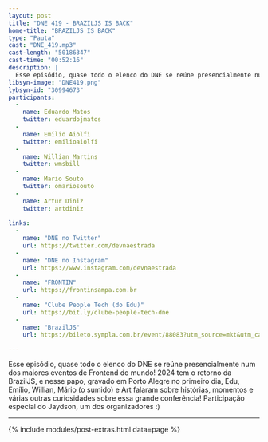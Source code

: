```yaml
---
layout: post
title: "DNE 419 - BRAZILJS IS BACK"
home-title: "BRAZILJS IS BACK"
type: "Pauta"
cast: "DNE_419.mp3"
cast-length: "50186347"
cast-time: "00:52:16"
description: |
  Esse episódio, quase todo o elenco do DNE se reúne presencialmente num dos maiores eventos de Frontend do mundo! 2024 tem o retorno da BrazilJS, e nesse papo, gravado em Porto Alegre no primeiro dia, Edu, Emílio, Willian, Mário (o sumido) e Art falaram sobre histórias, momentos e várias outras curiosidades sobre essa grande conferência! Participação especial do Jaydson, um dos organizadores :)
libsyn-image: "DNE419.png"
lybsyn-id: "30994673"
participants:
  -
    name: Eduardo Matos
    twitter: eduardojmatos
  -
    name: Emílio Aiolfi
    twitter: emilioaiolfi
  -
    name: Willian Martins
    twitter: wmsbill
  -
    name: Mario Souto
    twitter: omariosouto
  -
    name: Artur Diniz
    twitter: artdiniz
    
links:
  -
    name: "DNE no Twitter"
    url: https://twitter.com/devnaestrada
  -
    name: "DNE no Instagram"
    url: https://www.instagram.com/devnaestrada
  -
    name: "FRONTIN"
    url: https://frontinsampa.com.br
  -
    name: "Clube People Tech (do Edu)"
    url: https://bit.ly/clube-people-tech-dne
  -
    name: "BrazilJS"
    url: https://bileto.sympla.com.br/event/88083?utm_source=mkt&utm_campaign=brazildesconto50&utm_term=DevnaEstrada

---
```


Esse episódio, quase todo o elenco do DNE se reúne presencialmente num dos maiores eventos de Frontend do mundo! 2024 tem o retorno da BrazilJS, e nesse papo, gravado em Porto Alegre no primeiro dia, Edu, Emílio, Willian, Mário (o sumido) e Art falaram sobre histórias, momentos e várias outras curiosidades sobre essa grande conferência! Participação especial do Jaydson, um dos organizadores :)

---

{% include modules/post-extras.html data=page %}
